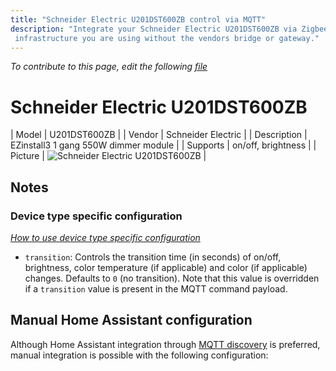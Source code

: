 ```yaml
---
title: "Schneider Electric U201DST600ZB control via MQTT"
description: "Integrate your Schneider Electric U201DST600ZB via Zigbee2mqtt with whatever smart home
 infrastructure you are using without the vendors bridge or gateway."
---
```


*To contribute to this page, edit the following
[file](https://github.com/Koenkk/zigbee2mqtt.io/blob/master/docs/devices/U201DST600ZB.md)*

# Schneider Electric U201DST600ZB

| Model | U201DST600ZB  |
| Vendor  | Schneider Electric  |
| Description | EZinstall3 1 gang 550W dimmer module |
| Supports | on/off, brightness |
| Picture | ![Schneider Electric U201DST600ZB](./assets/devices/U201DST600ZB.jpg) |

## Notes


### Device type specific configuration
*[How to use device type specific configuration](../information/configuration.md)*


* `transition`: Controls the transition time (in seconds) of on/off, brightness,
color temperature (if applicable) and color (if applicable) changes. Defaults to `0` (no transition).
Note that this value is overridden if a `transition` value is present in the MQTT command payload.


## Manual Home Assistant configuration
Although Home Assistant integration through [MQTT discovery](../integration/home_assistant) is preferred,
manual integration is possible with the following configuration:
